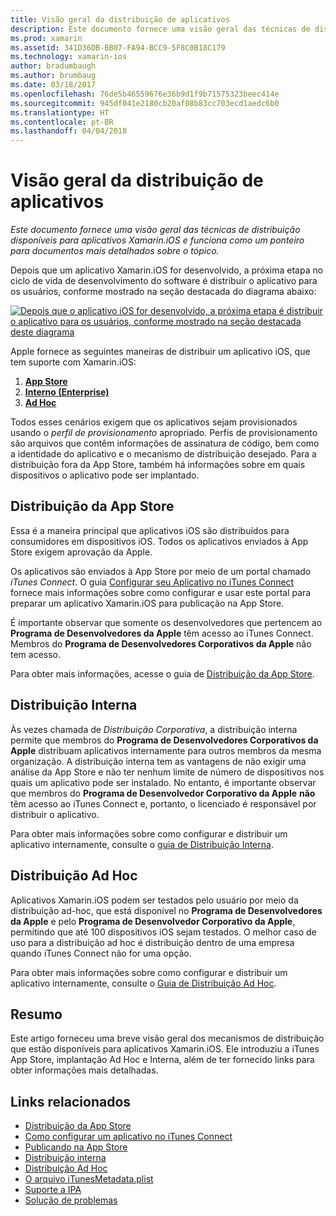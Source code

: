 ```yaml
---
title: Visão geral da distribuição de aplicativos
description: Este documento fornece uma visão geral das técnicas de distribuição disponíveis para aplicativos Xamarin.iOS e funciona como um ponteiro para documentos mais detalhados sobre o tópico.
ms.prod: xamarin
ms.assetid: 341D36DB-BB07-FA94-BCC9-5F8C0B18C179
ms.technology: xamarin-ios
author: bradumbaugh
ms.author: brumbaug
ms.date: 03/18/2017
ms.openlocfilehash: 76de5b46559676e36b9d1f9b71575323beec414e
ms.sourcegitcommit: 945df041e2180cb20af08b83cc703ecd1aedc6b0
ms.translationtype: HT
ms.contentlocale: pt-BR
ms.lasthandoff: 04/04/2018
---
```

# <a name="app-distribution-overview"></a>Visão geral da distribuição de aplicativos

_Este documento fornece uma visão geral das técnicas de distribuição disponíveis para aplicativos Xamarin.iOS e funciona como um ponteiro para documentos mais detalhados sobre o tópico._

Depois que um aplicativo Xamarin.iOS for desenvolvido, a próxima etapa no ciclo de vida de desenvolvimento do software é distribuir o aplicativo para os usuários, conforme mostrado na seção destacada do diagrama abaixo:


[![](images/publishingdiagram.png "Depois que o aplicativo iOS for desenvolvido, a próxima etapa é distribuir o aplicativo para os usuários, conforme mostrado na seção destacada deste diagrama")](images/publishingdiagram.png#lightbox)


Apple fornece as seguintes maneiras de distribuir um aplicativo iOS, que tem suporte com Xamarin.iOS:

1. [**App Store**](#App_Store_Distribution)
2. [**Interno (Enterprise)**](#In-House_Distribution)
2. [**Ad Hoc**](#Ad_Hoc_Distribution)

Todos esses cenários exigem que os aplicativos sejam provisionados usando o *perfil de provisionamento* apropriado. Perfis de provisionamento são arquivos que contêm informações de assinatura de código, bem como a identidade do aplicativo e o mecanismo de distribuição desejado. Para a distribuição fora da App Store, também há informações sobre em quais dispositivos o aplicativo pode ser implantado.

<a name="App_Store_Distribution"/>

## <a name="app-store-distribution"></a>Distribuição da App Store

Essa é a maneira principal que aplicativos iOS são distribuídos para consumidores em dispositivos iOS. Todos os aplicativos enviados à App Store exigem aprovação da Apple.

Os aplicativos são enviados à App Store por meio de um portal chamado *iTunes Connect*. O guia [Configurar seu Aplicativo no iTunes Connect](~/ios/deploy-test/app-distribution/app-store-distribution/itunesconnect.md) fornece mais informações sobre como configurar e usar este portal para preparar um aplicativo Xamarin.iOS para publicação na App Store.

É importante observar que somente os desenvolvedores que pertencem ao **Programa de Desenvolvedores da Apple** têm acesso ao iTunes Connect. Membros do **Programa de Desenvolvedores Corporativos da Apple** não tem acesso.

Para obter mais informações, acesse o guia de [Distribuição da App Store](~/ios/deploy-test/app-distribution/app-store-distribution/index.md).

<a name="In-House_Distribution"/>

## <a name="in-house-distribution"></a>Distribuição Interna

Às vezes chamada de *Distribuição Corporativa*, a distribuição interna permite que membros do **Programa de Desenvolvedores Corporativos da Apple** distribuam aplicativos internamente para outros membros da mesma organização. A distribuição interna tem as vantagens de não exigir uma análise da App Store e não ter nenhum limite de número de dispositivos nos quais um aplicativo pode ser instalado. No entanto, é importante observar que membros do **Programa de Desenvolvedor Corporativo da Apple** **não** têm acesso ao iTunes Connect e, portanto, o licenciado é responsável por distribuir o aplicativo.

Para obter mais informações sobre como configurar e distribuir um aplicativo internamente, consulte o [guia de Distribuição Interna](~/ios/deploy-test/app-distribution/in-house-distribution.md).

<a name="Ad_Hoc_Distribution"/>

## <a name="ad-hoc-distribution"></a>Distribuição Ad Hoc

Aplicativos Xamarin.iOS podem ser testados pelo usuário por meio da distribuição ad-hoc, que está disponível no **Programa de Desenvolvedores da Apple** e pelo **Programa de Desenvolvedor Corporativo da Apple**, permitindo que até 100 dispositivos iOS sejam testados. O melhor caso de uso para a distribuição ad hoc é distribuição dentro de uma empresa quando iTunes Connect não for uma opção.

Para obter mais informações sobre como configurar e distribuir um aplicativo internamente, consulte o [Guia de Distribuição Ad Hoc](~/ios/deploy-test/app-distribution/ad-hoc-distribution.md).

## <a name="summary"></a>Resumo

Este artigo forneceu uma breve visão geral dos mecanismos de distribuição que estão disponíveis para aplicativos Xamarin.iOS. Ele introduziu a iTunes App Store, implantação Ad Hoc e Interna, além de ter fornecido links para obter informações mais detalhadas.

## <a name="related-links"></a>Links relacionados

- [Distribuição da App Store](~/ios/deploy-test/app-distribution/app-store-distribution/index.md)
- [Como configurar um aplicativo no iTunes Connect](~/ios/deploy-test/app-distribution/app-store-distribution/itunesconnect.md)
- [Publicando na App Store](~/ios/deploy-test/app-distribution/app-store-distribution/publishing-to-the-app-store.md)
- [Distribuição interna](~/ios/deploy-test/app-distribution/in-house-distribution.md)
- [Distribuição Ad Hoc](~/ios/deploy-test/app-distribution/ad-hoc-distribution.md)
- [O arquivo iTunesMetadata.plist](~/ios/deploy-test/app-distribution/itunesmetadata.md)
- [Suporte a IPA](~/ios/deploy-test/app-distribution/ipa-support.md)
- [Solução de problemas](~/ios/deploy-test/troubleshooting.md)
